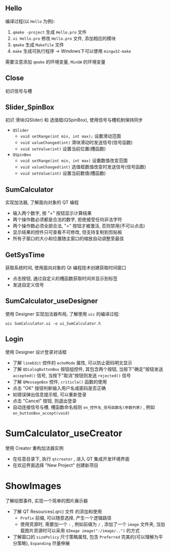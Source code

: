 ## Hello

编译过程(以 `Hello` 为例):
1. `qmake -project` 生成 `Hello.pro` 文件
2. `vi Hello.pro` 修改 `Hello.pro` 文件, 添加相应的模块
3. `qmake` 生成 `Makefile` 文件
4. `make` 生成可执行程序 -> Windows下可以使用 `mingw32-make`

需要注意添加 `qmake` 的环境变量, `MinGW` 的环境变量

## Close
初识信号与槽

## Slider_SpinBox
初识 滑块(QSlider) 和 选值框(QSpinBox), 使用信号与槽机制保持同步
- `QSlider`
  - `void setRange(int min, int max);` 设置滑动范围
  - `void valueChanged(int)` 滑块滑动时发送信号(信号函数)
  - `void setValue(int)` 设置当前位置(槽函数)
- `QSpinBox`
  - `void setRange(int min, int max)` 设置数值改变范围
  - `void valueChanged(int)` 选值框数值改变时发送信号(信号函数)
  - `void setValue(int)` 设置当前数值(槽函数)

## SumCalculator
实现加法器, 了解面向对象的 QT 编程
- 输入两个数字, 按 "=" 按钮显示计算结果
- 两个操作数必须都是合法的数字, 拒绝接受任何非法字符
- 两个操作数必须全部合法, "=" 按钮才被激活, 否则禁用(不可以点击)
- 显示结果的控件只可查看不可修改, 但支持复制到剪贴板
- 所有子窗口的大小和位置随主窗口的缩放自动调整至最佳

## GetSysTime
获取系统时间, 使用面向对象的 Qt 编程技术创建获取时间窗口
- 点击按钮, 通过自定义的槽函数获取时间并显示到标签
- 发送自定义信号

## SumCalculator_useDesigner
使用 Designer 实现加法器布局, 了解使用 `uic` 的编译过程: <p>
`uic SumCalculator.ui -o ui_SumCalculator.h`

## Login
使用 Designer 设计登录对话框
- 了解 `lineEdit` 控件的 `echoMode` 属性, 可以防止密码明文显示
- 了解 `QDialogButtonBox` 按钮组控件, 其包含两个按钮, 当按下"确定"按钮发送 `accepted()` 信号, 当按下"取消"按钮则发送 `rejected()` 信号
- 了解 `QMessageBox` 控件, `criticla()` 函数的使用
- 点击 "OK" 按钮判断输入用户名或密码是否正确
- 如错误弹出信息提示框, 可以重新登录
- 点击 "Cancel" 按钮, 则退出登录 
- 自动连接信号与槽, 槽函数命名规则 `on_控件名_信号函数名(参数列表)` , 例如 `on_buttonBox_accept(void)`

# SumCalculator_useCreator
使用 Creator 重构加法器实例
- 在任意目录下, 执行 `qtcreator` , 进入 QT 集成开发环境界面
- 在欢迎界面选择 "New Project" 创建新项目

# ShowImages
了解绘图事件, 实现一个简单的图片展示器
- 了解 QT Resources(.qrc) 文件 的添加和使用
  - `Prefix` 前缀, 可以随意选择, 产生一个逻辑路径
  - 使用资源时, 需要加一个 `:` , 例如前缀为 `/` , 添加了一个 `image` 文件夹, 当加载图片资源时可以采用 `QImage image(":/image/..")` 的方式
- 了解窗口的 `sizePolicy` 尺寸策略属性, 包含 `Preferred` 完美的(可以理解为平分策略), `Expanding` 尽量伸展


